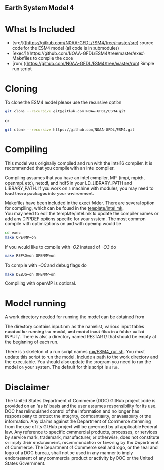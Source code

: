 ## Earth System Model 4

# What Is Included
* [src/]((https://github.com/NOAA-GFDL/ESM4/tree/master/src) source code for the ESM4 model (all code is in submodules)
* [exec/]((https://github.com/NOAA-GFDL/ESM4/tree/master/exec) Makefiles to compile the code 
* [run/]((https://github.com/NOAA-GFDL/ESM4/tree/master/run) Simple run script

# Cloning
To clone the ESM4 model please use the recursive option
```bash
git clone --recursive git@github.com:NOAA-GFDL/ESM4.git 
```
or 
```bash
git clone --recursive https://github.com/NOAA-GFDL/ESM4.git
```

# Compiling
This model was originally compiled and run with the intel16 compiler.
It is recommended that you compile with an intel compiler.

Compiling assumes that you have an intel compiler, MPI (impi, mpich,
openmpi, etc), netcdf, and hdf5 in your LD_LIBRARY_PATH and LIBRARY_PATH.
If you work on a machine with modules, you may need to load these 
packages into your environment.

Makefiles have been included in the 
[exec/](https://github.com/NOAA-GFDL/ESM4/tree/master/exec) folder.
There are several option for compiling, which can be found in the 
[template/intel.mk](https://github.com/NOAA-GFDL/ESM4/blob/master/exec/templates/intel.mk).  
You may need to edit the template/intel.mk to update the compiler names
or add any CPPDEF options specific for your system.
The most common compile with optimizations on and with openmp would be 
```bash
cd exec
make OPENMP=on
```
If you would like to compile with *-O2* instead of *-O3* do
```bash
make REPRO=on OPENMP=on
```
To compile with *-O0* and debug flags do
```bash
make DEBUG=on OPENMP=on
```
Compiling with openMP is optional.

# Model running
A work directory needed for running the model can be obtained from

The directory contains input.nml as the namelist, various input tables needed
for running the model, and model input files in a folder called INPUT/.  There
is also a directory named RESTART/ that should be empty at the beginning of
each run. 

There is a skeleton of a run script names [run/ESM4_run.sh](https://github.com/NOAA-GFDL/ESM4/blob/master/run/ESM4_run.sh).  You must update this
script to run the model.  Include a path to the work directory and the executable.
You should also update the program you need to run the model on your system.  The
default for this script is `srun`.


# Disclaimer

The United States Department of Commerce (DOC) GitHub project code is provided
on an 'as is' basis and the user assumes responsibility for its use. DOC has
relinquished control of the information and no longer has responsibility to
protect the integrity, confidentiality, or availability of the information. Any
claims against the Department of Commerce stemming from the use of its GitHub
project will be governed by all applicable Federal law. Any reference to
specific commercial products, processes, or services by service mark,
trademark, manufacturer, or otherwise, does not constitute or imply their
endorsement, recommendation or favoring by the Department of Commerce. The
Department of Commerce seal and logo, or the seal and logo of a DOC bureau,
shall not be used in any manner to imply endorsement of any commercial product
or activity by DOC or the United States Government.
